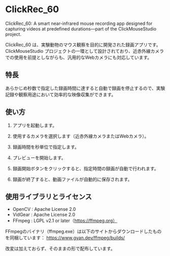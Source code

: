 # ClickRec_60

ClickRec_60: A smart near-infrared mouse recording app designed for capturing videos at predefined durations—part of the ClickMouseStudio project.

ClickRec_60 は、実験動物のマウス観察を目的に開発された録画アプリです。ClickMouseStudio プロジェクトの一環として設計されており、近赤外線カメラでの使用を前提としながらも、汎用的なWebカメラにも対応しています。

## 特長
あらかじめ秒数で指定した録画時間に達すると自動で録画を停止するので、実験記録や観察用途において効率的な映像収集ができます。

## 使い方

1. アプリを起動します。

1. 使用するカメラを選択します（近赤外線カメラまたはWebカメラ）。

1. 録画時間を秒単位で指定します。

1. プレビューを開始します。

1. 録画開始ボタンをクリックすると、指定時間の録画が自動で行われます。

1. 録画が終了すると、動画ファイルが自動的に保存されます。



## 使用ライブラリとライセンス

- OpenCV : Apache License 2.0
- VidGear : Apache License 2.0
- FFmpeg : LGPL v2.1 or later（https://ffmpeg.org）

FFmpegのバイナリ（ffmpeg.exe）は以下のサイトからダウンロードしたものを同梱しています：
https://www.gyan.dev/ffmpeg/builds/

改変は加えておらず、そのままの形で配布しています。